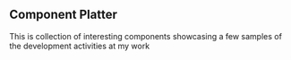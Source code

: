 ## Component Platter  
This is collection of interesting components showcasing a few samples of the development activities at my work   
